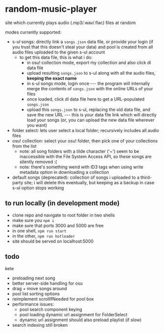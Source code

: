 # random-music-player

site which currently plays audio (.mp3/.wav/.flac) files at random

modes currently supported:
- s-ul songs: directly link a `songs.json` data file, or provide your login (if you trust that this doesn't steal your data) and pool is created from all audio files uploaded to the given s-ul account
  - to get this data file, this is what i do:
    - in osu! collection mode, export my collection and also click dl data file
    - upload resulting `songs.json` to s-ul along with all the audio files, **keeping the exact name**
    - in s-ul songs mode, login once --- the program will internally merge the contents of `songs.json` with the online URLs of your files
    - once loaded, click dl data file here to get a URL-populated `songs.json`
    - upload this `songs.json` to s-ul, replacing the old data file, and save the new URL --- this is your data file link which will directly load your songs (or, you can upload the new data file wherever you want)
- folder select: lets user select a local folder; recursively includes all audio files
- osu! collection: select your osu! folder, then pick one of your collections from the list
  - note: all song folders with a tilde character ('~') seem to be inaccessible with the File System Access API, so these songs are silently removed :(
  - note: there's something weird with ID3 tags when using write metadata option in downloading a collection
- default songs (deprecated): collection of songs i uploaded to a third-party site; i will delete this eventually, but keeping as a backup in case s-ul option stops working

## to run locally (in development mode)

- clone repo and navigate to root folder in two shells
- make sure you `npm i`
- make sure that ports 3000 and 5000 are free
- in one shell, `npm run start`
- in the other, `npm run hotloader`
- site should be served on localhost:5000

## todo
kete
- preloading next song
- better server-side handling for osu
- drag + move songs around
- pool list sorting options
- reimplement scrollIfNeeded for pool box
- performance issues:
  - pool search component keying
  - pool loading dynamic url assignment for FolderSelect
  - dynamic url assignment should also preload playlist (if slow)
- search indexing still broken